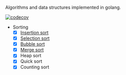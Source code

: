Algorithms and data structures implemented in golang.

[![codecov](https://codecov.io/gh/billjh/algo/branch/master/graph/badge.svg)](https://codecov.io/gh/billjh/algo)

- Sorting
	- [x] [Insertion sort](https://billjh.github.io/blog/2017/insertion-sort/)
	- [x] [Selection sort](https://billjh.github.io/blog/2017/selection-sort/)
	- [x] [Bubble sort](https://billjh.github.io/blog/2017/bubble-sort/)
	- [x] [Merge sort](https://billjh.github.io/blog/2017/merge-sort/)
	- [x] Heap sort
	- [x] Quick sort
	- [x] Counting sort
